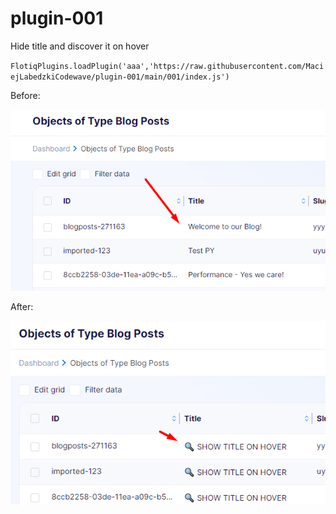 # plugin-001

Hide title and discover it on hover
 
`FlotiqPlugins.loadPlugin('aaa','https://raw.githubusercontent.com/MaciejLabedzkiCodewave/plugin-001/main/001/index.js')`

Before:

![Alt text](001/before.png)

After: 

![Alt text](001/after.png)